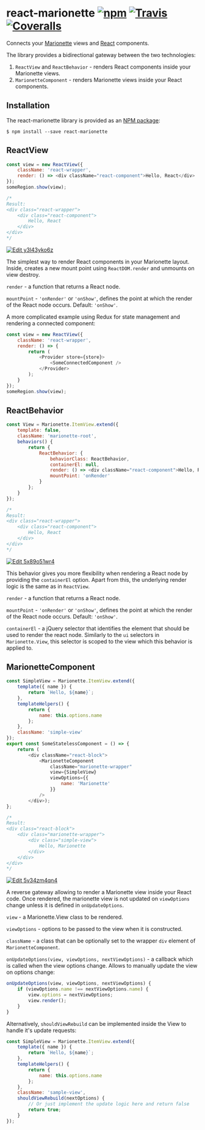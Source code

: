 # react-marionette [![npm](https://img.shields.io/npm/v/react-marionette.svg?style=flat-square)](https://www.npmjs.com/package/react-marionette) [![Travis](https://img.shields.io/travis/xsburg/react-marionette.svg?style=flat-square)](https://travis-ci.org/xsburg/react-marionette) [![Coveralls](https://img.shields.io/coveralls/xsburg/react-marionette.svg?style=flat-square)](https://coveralls.io/github/xsburg/react-marionette)

Connects your [Marionette](https://marionettejs.com/) views and [React](https://reactjs.org/) components.

The library provides a bidirectional gateway between the two technologies:

1. `ReactView` and `ReactBehavior` - renders React components inside your Marionette views.
2. `MarionetteComponent` - renders Marionette views inside your React components.

## Installation

The react-marionette library is provided as an [NPM package](https://www.npmjs.com/package/react-marionette):

```
$ npm install --save react-marionette
```

## ReactView

```javascript
const view = new ReactView({
    className: 'react-wrapper',
    render: () => <div className="react-component">Hello, React</div>
});
someRegion.show(view);

/*
Result:
<div class="react-wrapper">
    <div class="react-component">
        Hello, React
    </div>
</div>
*/
```
[![Edit y3l43yko6z](https://codesandbox.io/static/img/play-codesandbox.svg)](https://codesandbox.io/s/y3l43yko6z)

The simplest way to render React components in your Marionette layout. Inside, creates a new mount point using `ReactDOM.render` and unmounts on view destroy.

`render` - a function that returns a React node.

`mountPoint` - `'onRender'` or `'onShow'`, defines the point at which the render of the React node occurs. Default: `'onShow'`.

A more complicated example using Redux for state management and rendering a connected component:

```javascript
const view = new ReactView({
    className: 'react-wrapper',
    render: () => {
        return (
            <Provider store={store}>
                <SomeConnectedComponent />
            </Provider>
        );
    }
});
someRegion.show(view);
```

## ReactBehavior

```javascript
const View = Marionette.ItemView.extend({
    template: false,
    className: 'marionette-root',
    behaviors() {
        return {
            ReactBehavior: {
                behaviorClass: ReactBehavior,
                containerEl: null,
                render: () => <div className="react-component">Hello, React!</div>,
                mountPoint: 'onRender'
            }
        };
    }
});

/*
Result:
<div class="react-wrapper">
    <div class="react-component">
        Hello, React
    </div>
</div>
*/
```
[![Edit 5x89o51wr4](https://codesandbox.io/static/img/play-codesandbox.svg)](https://codesandbox.io/s/5x89o51wr4)

This behavior gives you more flexibility when rendering a React node by providing the `containerEl` option. Apart from this, the underlying render logic is the same as in `ReactView`.

`render` - a function that returns a React node.

`mountPoint` - `'onRender'` or `'onShow'`, defines the point at which the render of the React node occurs. Default: `'onShow'`.

`containerEl` - a jQuery selector that identifies the element that should be used to render the react node. Similarly to the `ui` selectors in `Marionette.View`, this selector is scoped to the view which this behavior is applied to.

## MarionetteComponent

```javascript
const SimpleView = Marionette.ItemView.extend({
    template({ name }) {
        return `Hello, ${name}`;
    },
    templateHelpers() {
        return {
            name: this.options.name
        };
    },
    className: 'simple-view'
});
export const SomeStatelessComponent = () => {
    return (
        <div className="react-block">
            <MarionetteComponent
                className="marionette-wrapper"
                view={SimpleView}
                viewOptions={{
                    name: 'Marionette'
                }}
            />
        </div>);
};

/*
Result:
<div class="react-block">
    <div class="marionette-wrapper">
        <div class="simple-view">
            Hello, Marionette
        </div>
    </div>
</div>
*/
```

[![Edit 5v34zm4qn4](https://codesandbox.io/static/img/play-codesandbox.svg)](https://codesandbox.io/s/5v34zm4qn4)

A reverse gateway allowing to render a Marionette view inside your React code. Once rendered, the marionette view is not updated on `viewOptions` change unless it is defined in `onUpdateOptions`.

`view` - a Marionette.View class to be rendered.

`viewOptions` - options to be passed to the view when it is constructed.

`className` - a class that can be optionally set to the wrapper `div` element of `MarionetteComponent`.

`onUpdateOptions(view, viewOptions, nextViewOptions)` - a callback which is called when the view options change. Allows to manually update the view on options change:

```javascript
onUpdateOptions(view, viewOptions, nextViewOptions) {
    if (viewOptions.name !== nextViewOptions.name) {
        view.options = nextViewOptions;
        view.render();
    }
}
```

Alternatively, `shouldViewRebuild` can be implemented inside the View to handle it's update requests:

```javascript
const SimpleView = Marionette.ItemView.extend({
    template({ name }) {
        return `Hello, ${name}`;
    },
    templateHelpers() {
        return {
            name: this.options.name
        };
    },
    className: 'sample-view',
    shouldViewRebuild(nextOptions) {
        // Or just implement the update logic here and return false
        return true;
    }
});
```
